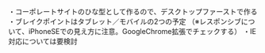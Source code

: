 ・コーポレートサイトのひな型として作るので、デスクトップファーストで作る
・ブレイクポイントはタブレット／モバイルの2つの予定
（※レスポンシブについて、iPhoneSEでの見え方に注意。GoogleChrome拡張でチェックする）
・IE対応については要検討
